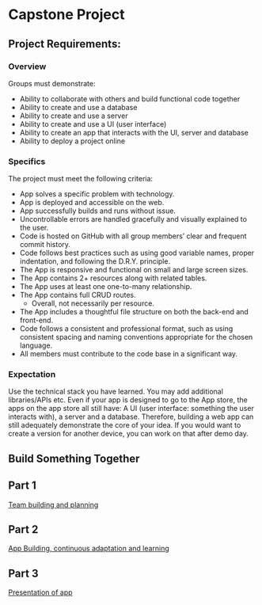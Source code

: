 # Capstone Project

## Project Requirements:

### Overview

Groups must demonstrate:

- Ability to collaborate with others and build functional code together
- Ability to create and use a database
- Ability to create and use a server
- Ability to create and use a UI (user interface)
- Ability to create an app that interacts with the UI, server and database
- Ability to deploy a project online

### Specifics

The project must meet the following criteria:

- App solves a specific problem with technology.
- App is deployed and accessible on the web.
- App successfully builds and runs without issue.
- Uncontrollable errors are handled gracefully and visually explained to the user.
- Code is hosted on GitHub with all group members’ clear and frequent commit history.
- Code follows best practices such as using good variable names, proper indentation, and following the D.R.Y. principle.
- The App is responsive and functional on small and large screen sizes.
- The App contains 2+ resources along with related tables.
- The App uses at least one one-to-many relationship.
- The App contains full CRUD routes.
    - Overall, not necessarily per resource.
- The App includes a thoughtful file structure on both the back-end and front-end.
- Code follows a consistent and professional format, such as using consistent spacing and naming conventions appropriate for the chosen language.
- All members must contribute to the code base in a significant way.

### Expectation

Use the technical stack you have learned. You may add additional libraries/APIs etc. Even if your app is designed to go to the App store, the apps on the app store all still have: A UI (user interface: something the user interacts with), a server and a database. Therefore, building a web app can still adequately demonstrate the core of your idea. If you would want to create a version for another device, you can work on that after demo day. 

## Build Something Together

## Part 1

[Team building and planning](./part-1.md)

## Part 2

[App Building, continuous adaptation and learning](./part-2.md)

## Part 3

[Presentation of app](./part-3.md)
